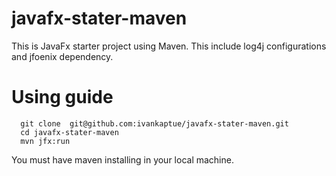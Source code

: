 # javafx-stater-maven

This is JavaFx starter project using Maven.
This include log4j configurations and jfoenix dependency.

# Using guide
```
  git clone  git@github.com:ivankaptue/javafx-stater-maven.git
  cd javafx-stater-maven
  mvn jfx:run
```

You must have maven installing in your local machine.
